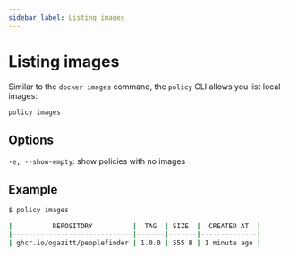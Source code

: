```yaml
---
sidebar_label: Listing images
---
```


# Listing images

Similar to the `docker images` command, the `policy` CLI allows you list local images:

```bash
policy images
```

## Options

`-e, --show-empty`: show policies with no images

## Example

```bash
$ policy images

|          REPOSITORY          |  TAG  | SIZE  |  CREATED AT  |
|------------------------------|-------|-------|--------------|
| ghcr.io/ogazitt/peoplefinder | 1.0.0 | 555 B | 1 minute ago |
```
